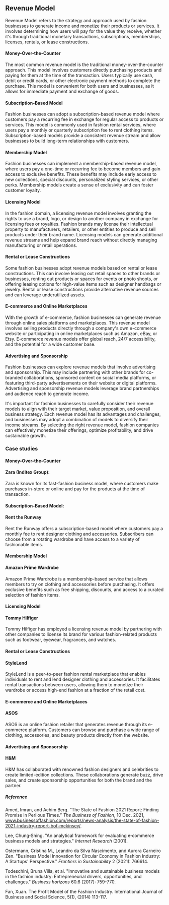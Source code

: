 ﻿## Revenue Model

Revenue Model refers to the strategy and approach used by fashion businesses to generate income and monetize their products or services. It involves determining how users will pay for the value they receive, whether it's through traditional monetary transactions, subscriptions, memberships, licenses, rentals, or lease constructions.

#### Money-Over-the-Counter

The most common revenue model is the traditional money-over-the-counter approach. This model involves customers directly purchasing products and paying for them at the time of the transaction. Users typically use cash, debit or credit cards, or other electronic payment methods to complete the purchase. This model is convenient for both users and businesses, as it allows for immediate payment and exchange of goods.

#### Subscription-Based Model

Fashion businesses can adopt a subscription-based revenue model where customers pay a recurring fee in exchange for regular access to products or services. This model is commonly used in fashion rental services, where users pay a monthly or quarterly subscription fee to rent clothing items. Subscription-based models provide a consistent revenue stream and allow businesses to build long-term relationships with customers.

#### Membership Model

Fashion businesses can implement a membership-based revenue model, where users pay a one-time or recurring fee to become members and gain access to exclusive benefits. These benefits may include early access to new collections, special discounts, personalized styling services, or other perks. Membership models create a sense of exclusivity and can foster customer loyalty.

#### Licensing Model

In the fashion domain, a licensing revenue model involves granting the rights to use a brand, logo, or design to another company in exchange for licensing fees or royalties. Fashion brands may license their intellectual property to manufacturers, retailers, or other entities to produce and sell products under their brand name. Licensing models can generate additional revenue streams and help expand brand reach without directly managing manufacturing or retail operations.

#### Rental or Lease Constructions

Some fashion businesses adopt revenue models based on rental or lease constructions. This can involve leasing out retail spaces to other brands or businesses, renting out products or spaces for events or photo shoots, or offering leasing options for high-value items such as designer handbags or jewelry. Rental or lease constructions provide alternative revenue sources and can leverage underutilized assets.

#### E-commerce and Online Marketplaces

With the growth of e-commerce, fashion businesses can generate revenue through online sales platforms and marketplaces. This revenue model involves selling products directly through a company's own e-commerce website or participating in online marketplaces such as Amazon, eBay, or Etsy. E-commerce revenue models offer global reach, 24/7 accessibility, and the potential for a wide customer base.

#### Advertising and Sponsorship

Fashion businesses can explore revenue models that involve advertising and sponsorship. This may include partnering with other brands for co-branded collaborations, sponsored content on social media platforms, or featuring third-party advertisements on their website or digital platforms. Advertising and sponsorship revenue models leverage brand partnerships and audience reach to generate income.

It's important for fashion businesses to carefully consider their revenue models to align with their target market, value proposition, and overall business strategy. Each revenue model has its advantages and challenges, and businesses may adopt a combination of models to diversify their income streams. By selecting the right revenue model, fashion companies can effectively monetize their offerings, optimize profitability, and drive sustainable growth.

### Case studies

#### Money-Over-the-Counter

####  Zara (Inditex Group):

Zara is known for its fast-fashion business model, where customers make purchases in-store or online and pay for the products at the time of transaction.

####  Subscription-Based Model:

####  Rent the Runway

Rent the Runway offers a subscription-based model where customers pay a monthly fee to rent designer clothing and accessories. Subscribers can choose from a rotating wardrobe and have access to a variety of fashionable items.

#### Membership Model

####  Amazon Prime Wardrobe

Amazon Prime Wardrobe is a membership-based service that allows members to try on clothing and accessories before purchasing. It offers exclusive benefits such as free shipping, discounts, and access to a curated selection of fashion items.

#### Licensing Model

####  Tommy Hilfiger

Tommy Hilfiger has employed a licensing revenue model by partnering with other companies to license its brand for various fashion-related products such as footwear, eyewear, fragrances, and watches.

#### Rental or Lease Constructions

####  StyleLend

StyleLend is a peer-to-peer fashion rental marketplace that enables individuals to rent and lend designer clothing and accessories. It facilitates rental transactions between users, allowing them to monetize their wardrobe or access high-end fashion at a fraction of the retail cost.

#### E-commerce and Online Marketplaces

#### ASOS

ASOS is an online fashion retailer that generates revenue through its e-commerce platform. Customers can browse and purchase a wide range of clothing, accessories, and beauty products directly from the website.

#### Advertising and Sponsorship

####  H&M

H&M has collaborated with renowned fashion designers and celebrities to create limited-edition collections. These collaborations generate buzz, drive sales, and create sponsorship opportunities for both the brand and the partner.

##### Reference

Amed, Imran, and Achim Berg. “The State of Fashion 2021 Report: Finding Promise in Perilous Times.” _The Business of Fashion_, 10 Dec. 2021, www.businessoffashion.com/reports/news-analysis/the-state-of-fashion-2021-industry-report-bof-mckinsey/.

Lee, Chung‐Shing. "An analytical framework for evaluating e‐commerce business models and strategies." _Internet Research_ (2001).

Ostermann, Cristina M., Leandro da Silva Nascimento, and Aurora Carneiro Zen. "Business Model Innovation for Circular Economy in Fashion Industry: A Startups' Perspective." _Frontiers in Sustainability_ 2 (2021): 766614.

Todeschini, Bruna Villa, et al. "Innovative and sustainable business models in the fashion industry: Entrepreneurial drivers, opportunities, and challenges." _Business horizons_ 60.6 (2017): 759-770.

Fan, Xuan. The Profit Model of the Fashion Industry. International Journal of Business and
Social Science, 5(1),  (2014) 113-117.

